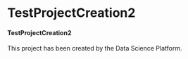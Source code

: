 # TestProjectCreation2
#### TestProjectCreation2

This project has been created by the Data Science Platform.
